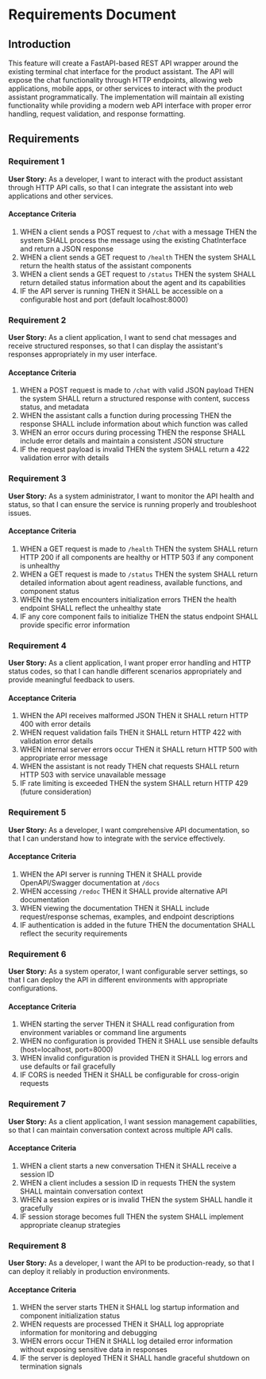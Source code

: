 # Requirements Document

## Introduction

This feature will create a FastAPI-based REST API wrapper around the existing terminal chat interface for the product assistant. The API will expose the chat functionality through HTTP endpoints, allowing web applications, mobile apps, or other services to interact with the product assistant programmatically. The implementation will maintain all existing functionality while providing a modern web API interface with proper error handling, request validation, and response formatting.

## Requirements

### Requirement 1

**User Story:** As a developer, I want to interact with the product assistant through HTTP API calls, so that I can integrate the assistant into web applications and other services.

#### Acceptance Criteria

1. WHEN a client sends a POST request to `/chat` with a message THEN the system SHALL process the message using the existing ChatInterface and return a JSON response
2. WHEN a client sends a GET request to `/health` THEN the system SHALL return the health status of the assistant components
3. WHEN a client sends a GET request to `/status` THEN the system SHALL return detailed status information about the agent and its capabilities
4. IF the API server is running THEN it SHALL be accessible on a configurable host and port (default localhost:8000)

### Requirement 2

**User Story:** As a client application, I want to send chat messages and receive structured responses, so that I can display the assistant's responses appropriately in my user interface.

#### Acceptance Criteria

1. WHEN a POST request is made to `/chat` with valid JSON payload THEN the system SHALL return a structured response with content, success status, and metadata
2. WHEN the assistant calls a function during processing THEN the response SHALL include information about which function was called
3. WHEN an error occurs during processing THEN the response SHALL include error details and maintain a consistent JSON structure
4. IF the request payload is invalid THEN the system SHALL return a 422 validation error with details

### Requirement 3

**User Story:** As a system administrator, I want to monitor the API health and status, so that I can ensure the service is running properly and troubleshoot issues.

#### Acceptance Criteria

1. WHEN a GET request is made to `/health` THEN the system SHALL return HTTP 200 if all components are healthy or HTTP 503 if any component is unhealthy
2. WHEN a GET request is made to `/status` THEN the system SHALL return detailed information about agent readiness, available functions, and component status
3. WHEN the system encounters initialization errors THEN the health endpoint SHALL reflect the unhealthy state
4. IF any core component fails to initialize THEN the status endpoint SHALL provide specific error information

### Requirement 4

**User Story:** As a client application, I want proper error handling and HTTP status codes, so that I can handle different scenarios appropriately and provide meaningful feedback to users.

#### Acceptance Criteria

1. WHEN the API receives malformed JSON THEN it SHALL return HTTP 400 with error details
2. WHEN request validation fails THEN it SHALL return HTTP 422 with validation error details
3. WHEN internal server errors occur THEN it SHALL return HTTP 500 with appropriate error message
4. WHEN the assistant is not ready THEN chat requests SHALL return HTTP 503 with service unavailable message
5. IF rate limiting is exceeded THEN the system SHALL return HTTP 429 (future consideration)

### Requirement 5

**User Story:** As a developer, I want comprehensive API documentation, so that I can understand how to integrate with the service effectively.

#### Acceptance Criteria

1. WHEN the API server is running THEN it SHALL provide OpenAPI/Swagger documentation at `/docs`
2. WHEN accessing `/redoc` THEN it SHALL provide alternative API documentation
3. WHEN viewing the documentation THEN it SHALL include request/response schemas, examples, and endpoint descriptions
4. IF authentication is added in the future THEN the documentation SHALL reflect the security requirements

### Requirement 6

**User Story:** As a system operator, I want configurable server settings, so that I can deploy the API in different environments with appropriate configurations.

#### Acceptance Criteria

1. WHEN starting the server THEN it SHALL read configuration from environment variables or command line arguments
2. WHEN no configuration is provided THEN it SHALL use sensible defaults (host=localhost, port=8000)
3. WHEN invalid configuration is provided THEN it SHALL log errors and use defaults or fail gracefully
4. IF CORS is needed THEN it SHALL be configurable for cross-origin requests

### Requirement 7

**User Story:** As a client application, I want session management capabilities, so that I can maintain conversation context across multiple API calls.

#### Acceptance Criteria

1. WHEN a client starts a new conversation THEN it SHALL receive a session ID
2. WHEN a client includes a session ID in requests THEN the system SHALL maintain conversation context
3. WHEN a session expires or is invalid THEN the system SHALL handle it gracefully
4. IF session storage becomes full THEN the system SHALL implement appropriate cleanup strategies

### Requirement 8

**User Story:** As a developer, I want the API to be production-ready, so that I can deploy it reliably in production environments.

#### Acceptance Criteria

1. WHEN the server starts THEN it SHALL log startup information and component initialization status
2. WHEN requests are processed THEN it SHALL log appropriate information for monitoring and debugging
3. WHEN errors occur THEN it SHALL log detailed error information without exposing sensitive data in responses
4. IF the server is deployed THEN it SHALL handle graceful shutdown on termination signals